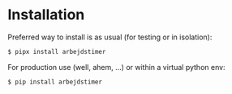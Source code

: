 # Installation

Preferred way to install is as usual (for testing or in isolation):

```bash
$ pipx install arbejdstimer
```

For production use (well, ahem, ...) or within a virtual python env:

```bash
$ pip install arbejdstimer
```


